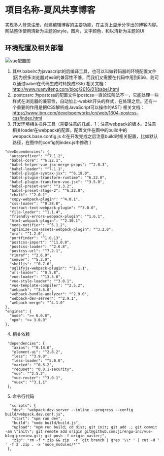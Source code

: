 # 项目名称-夏风共享博客
实现多人登录注册，创建编辑博客的主要功能，在主页上显示分享出的博客内容。网站整体使用清新为主题的style，图片，文字颜色，和以清新为主题的UI
## 环境配置及相关部署
![vue配置图](https://i.loli.net/2019/05/28/5ced3966da2d373416.png)
 1. 其中.babelrc为javascript的后编译工具，也可以叫做转码器的环境配置文件(因为很多浏览器对es6的兼容性不够，而我们又需要在代码中用到ES6，则可以通过babel在代码生成时转换成ES5) 相关文档：http://www.ruanyifeng.com/blog/2016/01/babel.html
 2. .postcssrc 为postcss的配置文件(postcss一直论坛叫法不一，它能处理一些样式在浏览器的兼容性，自动加上-webkit开头的样式，在处理之后。还有一个重要的作用是把CSS解析成JavaScript可以操作的AST) 相关文档：https://www.ibm.com/developerworks/cn/web/1604-postcss-css/index.html
 3. 开发环境相关插件工具（需要注意的几点，1：注意webpack的版本。2注意相关loader在webpack的配置。配置文件在图中的build中的webpack.base.config.js   4:在开发完成之后注意build时相关配置，比如默认路径，在图中的config的index.js中修改                                        ）
  ```
  "devDependencies": {
    "autoprefixer": "^7.1.2",
    "babel-core": "^6.22.1",
    "babel-helper-vue-jsx-merge-props": "^2.0.3",
    "babel-loader": "^7.1.1",
    "babel-plugin-syntax-jsx": "^6.18.0",
    "babel-plugin-transform-runtime": "^6.22.0",
    "babel-plugin-transform-vue-jsx": "^3.5.0",
    "babel-preset-env": "^1.3.2",
    "babel-preset-stage-2": "^6.22.0",
    "chalk": "^2.0.1",
    "copy-webpack-plugin": "^4.0.1",
    "css-loader": "^0.28.0",
    "extract-text-webpack-plugin": "^3.0.0",
    "file-loader": "^1.1.4",
    "friendly-errors-webpack-plugin": "^1.6.1",
    "html-webpack-plugin": "^2.30.1",
    "node-notifier": "^5.1.2",
    "optimize-css-assets-webpack-plugin": "^3.2.0",
    "ora": "^1.2.0",
    "portfinder": "^1.0.13",
    "postcss-import": "^11.0.0",
    "postcss-loader": "^2.0.8",
    "postcss-url": "^7.2.1",
    "rimraf": "^2.6.0",
    "semver": "^5.3.0",
    "shelljs": "^0.7.6",
    "uglifyjs-webpack-plugin": "^1.1.1",
    "url-loader": "^0.5.8",
    "vue-loader": "^13.3.0",
    "vue-style-loader": "^3.0.1",
    "vue-template-compiler": "^2.5.2",
    "webpack": "^3.6.0",
    "webpack-bundle-analyzer": "^2.9.0",
    "webpack-dev-server": "^2.9.1",
    "webpack-merge": "^4.1.0"
  },
  "engines": {
    "node": ">= 6.0.0",
    "npm": ">= 3.0.0"
  },
  ```
 4. 相关依赖
 ```
  "dependencies": {
    "axios": "^0.18.0",
    "element-ui": "^2.8.2",
    "less": "^3.9.0",
    "less-loader": "^5.0.0",
    "marked": "^0.6.2",
    "requset": "0.0.1-security",
    "vue": "^2.5.2",
    "vue-router": "^3.0.1",
    "vuex": "^3.1.1"
  },
```
 5. 命令行代码
 ```
   "scripts": {
    "dev": "webpack-dev-server --inline --progress --config build/webpack.dev.conf.js",
    "start": "npm run dev",
    "build": "node build/build.js",
    "upload": "npm run build; cd dist; git init; git add .; git commit -am \"init\"; git remote add origin git@github.com:jirengu-inc/vue-blog-preview.git; git push -f origin master;",
    "zip": "rm -f *.zip && zip  -r `git branch | grep '\\* ' | cut -d ' ' -f 2`.zip . -x 'node_modules/*'"
  },
 ```
 
   
